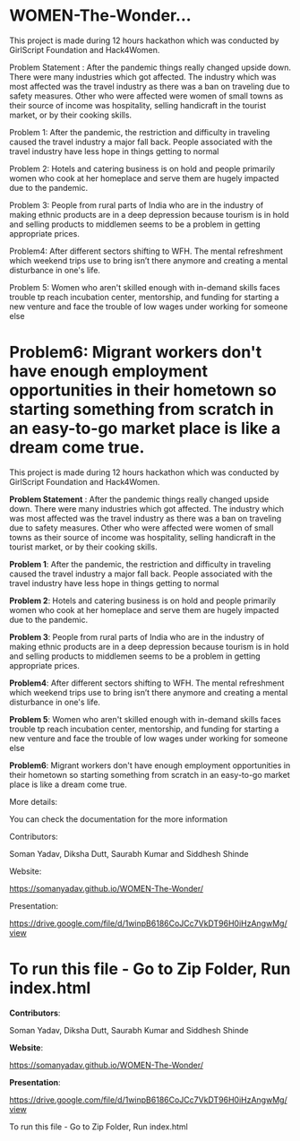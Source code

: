 # WOMEN-The-Wonder...


This project is made during 12 hours hackathon which was conducted by GirlScript Foundation and Hack4Women.

Problem Statement : After the pandemic things really changed upside down. There were many industries which got affected. The industry which was most affected was the travel industry as there was a ban on traveling due to safety measures. Other who were affected were women of small towns as their source of income was hospitality, selling handicraft in the tourist market, or by their cooking skills.

Problem 1: After the pandemic, the restriction and difficulty in traveling caused the travel industry a major fall back. People associated with the travel industry have less hope in things getting to normal

Problem 2: Hotels and catering business is on hold and people primarily women who cook at her homeplace and serve them are hugely impacted due to the pandemic.

Problem 3: People from rural parts of India who are in the industry of making ethnic products are in a deep depression because tourism is in hold and selling products to middlemen seems to be a problem in getting appropriate prices.

Problem4: After different sectors shifting to WFH. The mental refreshment which weekend trips use to bring isn’t there anymore and creating a mental disturbance in one's life.

Problem 5: Women who aren't skilled enough with in-demand skills faces trouble tp reach incubation center, mentorship, and funding for starting a new venture and face the trouble of low wages under working for someone else

Problem6: Migrant workers don't have enough employment opportunities in their hometown so starting something from scratch in an easy-to-go market place is like a dream come true.
=======
This project is made during 12 hours hackathon which was conducted by GirlScript Foundation and Hack4Women. 

**Problem Statement** :
After the pandemic things really changed upside down. There were many industries which got affected. The industry which was most affected was the travel industry as there was a ban on traveling due to safety measures. Other who were affected were women of small towns as their source of income was hospitality, selling handicraft in the tourist market, or by their cooking skills. 

**Problem 1**: After the pandemic, the restriction and difficulty in traveling caused the travel industry a major fall back. People associated with the travel industry have less hope in things getting to normal

**Problem 2**: Hotels and catering business is on hold and people primarily women who cook at her homeplace and serve them are hugely impacted due to the pandemic.

**Problem 3**: People from rural parts of India who are in the industry of making ethnic products are in a deep depression because tourism is in hold and selling products to middlemen seems to be a problem in getting appropriate prices.

**Problem4**: After different sectors shifting to WFH. The mental refreshment which weekend trips use to bring isn’t there anymore and creating a mental disturbance in one's life.

**Problem 5**: Women who aren't skilled enough with in-demand skills faces trouble tp reach incubation center, mentorship, and funding for starting a new venture and face the trouble of low wages under working for someone else

**Problem6**: Migrant workers don't have enough employment opportunities in their hometown so starting something from scratch in an easy-to-go market place is like a dream come true.

More details:

You can check the documentation for the more information


Contributors:

Soman Yadav, Diksha Dutt, Saurabh Kumar and Siddhesh Shinde

Website:

https://somanyadav.github.io/WOMEN-The-Wonder/

Presentation:

https://drive.google.com/file/d/1winpB6186CoJCc7VkDT96H0iHzAngwMg/view

To run this file - Go to Zip Folder, Run index.html
=======
**Contributors**:

Soman Yadav, Diksha Dutt, Saurabh Kumar and Siddhesh Shinde

**Website**:

https://somanyadav.github.io/WOMEN-The-Wonder/

**Presentation**:

https://drive.google.com/file/d/1winpB6186CoJCc7VkDT96H0iHzAngwMg/view

To run this file - Go to Zip Folder, Run index.html 


